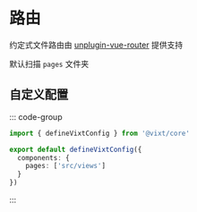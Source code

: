 # 路由

约定式文件路由由 [unplugin-vue-router](https://github.com/posva/unplugin-vue-router) 提供支持

默认扫描 `pages` 文件夹

## 自定义配置

::: code-group

```ts [vixt.config.ts]
import { defineVixtConfig } from '@vixt/core'

export default defineVixtConfig({
  components: {
    pages: ['src/views']
  }
})
```

:::
